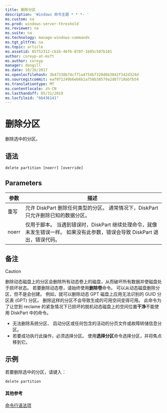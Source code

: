 ```yaml
---
title: 删除分区
description: 'Windows 命令主题 * * *- '
ms.custom: na
ms.prod: windows-server-threshold
ms.reviewer: na
ms.suite: na
ms.technology: manage-windows-commands
ms.tgt_pltfrm: na
ms.topic: article
ms.assetid: 65752312-cb16-46f6-870f-1b95c507b101
author: coreyp-at-msft
ms.author: coreyp
manager: dongill
ms.date: 10/16/2017
ms.openlocfilehash: 3b47338b74cf71a4754b7320d6b3842f342d324d
ms.sourcegitcommit: eaf071249b6eb6b1a758b38579a2d87710abfb54
ms.translationtype: MT
ms.contentlocale: zh-CN
ms.lasthandoff: 05/31/2019
ms.locfileid: "66436141"
---
```

# <a name="delete-partition"></a>删除分区



删除选中的分区。

## <a name="syntax"></a>语法

```
delete partition [noerr] [override]
```

## <a name="parameters"></a>Parameters

|参数|描述|
|---------|-----------|
|重写|允许 DiskPart 删除任何类型的分区。 通常情况下，DiskPart 只允许删除已知的数据分区。|
|noerr|仅用于脚本。 当遇到错误时，DiskPart 继续处理命令，就像未发生错误一样。 如果没有此参数，错误会导致 DiskPart 退出，错误代码。|

## <a name="remarks"></a>备注

> [!CAUTION]
> 删除动态磁盘上的分区会删除所有动态卷上的磁盘，从而破坏所有数据并使磁盘处于损坏状态。 若要删除动态卷，请始终使用**删除卷**命令。 可以从动态磁盘删除分区，但不是会创建。 例如，就可以删除动态 GPT 磁盘上应用无法识别的 GUID 分区表 (GPT) 分区。 删除这样的分区不会导致生成的可用空间变得可用。 此命令为了让您到 reclame 的紧急情况下已损坏的脱机动态磁盘上的空间位置**干净**不能使用 DiskPart 中的命令。
> -   无法删除系统分区、 启动分区或任何包含的活动的分页文件或故障转储信息分区。
> -   若要成功执行此操作，必须选择分区。 使用**选择分区**命令选择分区，并将焦点移到它。

## <a name="BKMK_examples"></a>示例

若要删除选中的分区，请键入：
```
delete partition
```

#### <a name="additional-references"></a>其他参考

[命令行语法项](command-line-syntax-key.md)

